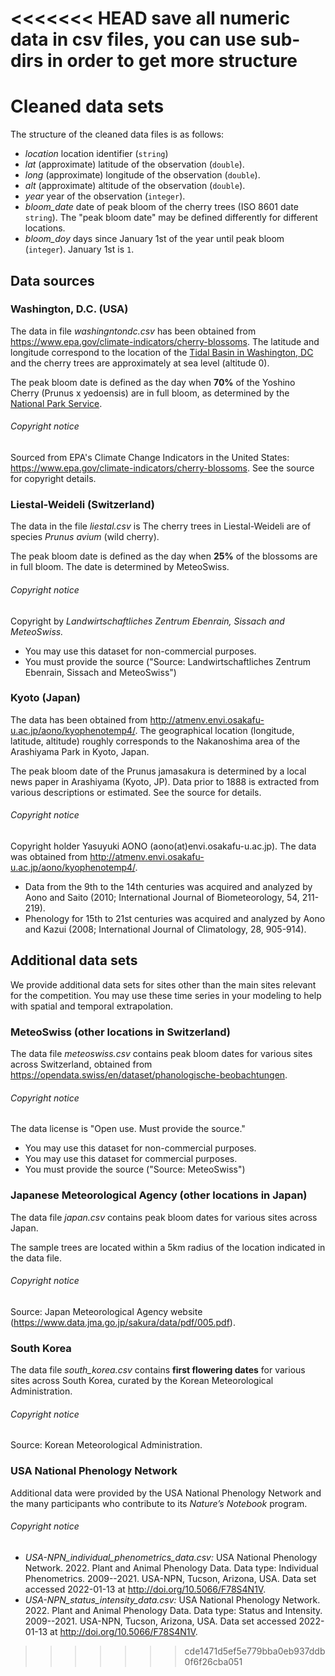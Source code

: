 <<<<<<< HEAD
save all numeric data in csv files, you can use sub-dirs in order to get more structure
=======
# Cleaned data sets

The structure of the cleaned data files is as follows:

* _location_ location identifier (`string`)
* _lat_ (approximate) latitude of the observation (`double`).
* _long_ (approximate) longitude of the observation (`double`).
* _alt_ (approximate) altitude of the observation (`double`).
* _year_ year of the observation (`integer`).
* *bloom_date* date of peak bloom of the cherry trees (ISO 8601 date `string`). The "peak bloom date" may be defined differently for different locations.
* *bloom_doy* days since January 1st of the year until peak bloom (`integer`). January 1st is `1`.

## Data sources

### Washington, D.C. (USA)

The data in file *washingntondc.csv* has been obtained from https://www.epa.gov/climate-indicators/cherry-blossoms.
The latitude and longitude correspond to the location of the [Tidal Basin in Washington, DC](https://www.nps.gov/articles/dctidalbasin.htm) and the cherry trees are approximately at sea level (altitude 0).

The peak bloom date is defined as the day when **70%** of the Yoshino Cherry (Prunus x yedoensis) are in full bloom, as determined by the [National Park Service](https://www.nps.gov/subjects/cherryblossom/bloom-watch.htm).

###### Copyright notice

Sourced from EPA's Climate Change Indicators in the United States: https://www.epa.gov/climate-indicators/cherry-blossoms.
See the source for copyright details.

### Liestal-Weideli (Switzerland)

The data in the file *liestal.csv* is 
The cherry trees in Liestal-Weideli are of species _Prunus avium_ (wild cherry).

The peak bloom date is defined as the day when **25%** of the blossoms are in full bloom.
The date is determined by MeteoSwiss.

###### Copyright notice

Copyright by *Landwirtschaftliches Zentrum Ebenrain, Sissach and MeteoSwiss.*

- You may use this dataset for non-commercial purposes.
- You must provide the source ("Source: Landwirtschaftliches Zentrum Ebenrain, Sissach and MeteoSwiss")

### Kyoto (Japan)

The data has been obtained from http://atmenv.envi.osakafu-u.ac.jp/aono/kyophenotemp4/.
The geographical location (longitude, latitude, altitude) roughly corresponds to the Nakanoshima area of the Arashiyama Park in Kyoto, Japan.

The peak bloom date of the Prunus jamasakura is determined by a local news paper in Arashiyama (Kyoto, JP).
Data prior to 1888 is extracted from various descriptions or estimated.
See the source for details.

###### Copyright notice

Copyright holder Yasuyuki AONO (aono(at)envi.osakafu-u.ac.jp).
The data was obtained from http://atmenv.envi.osakafu-u.ac.jp/aono/kyophenotemp4/.

- Data from the 9th to the 14th centuries was acquired and analyzed by Aono and Saito (2010; International Journal of Biometeorology, 54, 211-219).
- Phenology for 15th to 21st centuries was acquired and analyzed by Aono and Kazui (2008; International Journal of Climatology, 28, 905-914).

## Additional data sets

We provide additional data sets for sites other than the main sites relevant for the competition.
You may use these time series in your modeling to help with spatial and temporal extrapolation.

### MeteoSwiss (other locations in Switzerland)

The data file *meteoswiss.csv* contains peak bloom dates for various sites across Switzerland, obtained from https://opendata.swiss/en/dataset/phanologische-beobachtungen.

###### Copyright notice

The data license is "Open use. Must provide the source."

- You may use this dataset for non-commercial purposes.
- You may use this dataset for commercial purposes.
- You must provide the source ("Source: MeteoSwiss")

### Japanese Meteorological Agency (other locations in Japan)

The data file *japan.csv* contains peak bloom dates for various sites across Japan.

The sample trees are located within a 5km radius of the location indicated in the data file.

###### Copyright notice

Source: Japan Meteorological Agency website (https://www.data.jma.go.jp/sakura/data/pdf/005.pdf).

### South Korea

The data file *south_korea.csv* contains **first flowering dates** for various sites across South Korea, curated by the Korean Meteorological Administration.

###### Copyright notice

Source: Korean Meteorological Administration.

### USA National Phenology Network

Additional data were provided by the USA National Phenology Network and the many participants who contribute to its *Nature’s Notebook* program.

###### Copyright notice

- *USA-NPN_individual_phenometrics_data.csv:*
USA National Phenology Network. 2022. Plant and Animal Phenology Data. Data type: Individual Phenometrics. 2009--2021. USA-NPN, Tucson, Arizona, USA. Data set accessed 2022-01-13 at http://doi.org/10.5066/F78S4N1V.
- *USA-NPN_status_intensity_data.csv:*
USA National Phenology Network. 2022. Plant and Animal Phenology Data. Data type: Status and Intensity. 2009--2021. USA-NPN, Tucson, Arizona, USA. Data set accessed 2022-01-13 at http://doi.org/10.5066/F78S4N1V.

>>>>>>> cde1471d5ef5e779bba0eb937ddb0f6f26cba051
